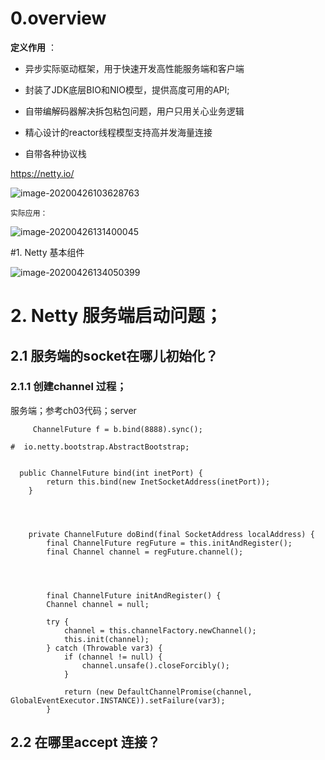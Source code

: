 # 0.overview

**定义作用** ：

- 异步实际驱动框架，用于快速开发高性能服务端和客户端

- 封装了JDK底层BIO和NIO模型，提供高度可用的API;
- 自带编解码器解决拆包粘包问题，用户只用关心业务逻辑
- 精心设计的reactor线程模型支持高并发海量连接
- 自带各种协议栈

https://netty.io/



![image-20200426103628763](http://q8xc9za4f.bkt.clouddn.com/cloudflare/image-20200426103628763.png)

    实际应用：

![image-20200426131400045](http://q8xc9za4f.bkt.clouddn.com/cloudflare/image-20200426131400045.png)



#1. Netty 基本组件



![image-20200426134050399](http://q8xc9za4f.bkt.clouddn.com/cloudflare/image-20200426134050399.png)

# 2. Netty 服务端启动问题；

## 2.1 服务端的socket在哪儿初始化？

### 2.1.1 创建channel 过程；

服务端；参考ch03代码；server

```
     ChannelFuture f = b.bind(8888).sync();
```

```
#  io.netty.bootstrap.AbstractBootstrap;  


  public ChannelFuture bind(int inetPort) {
        return this.bind(new InetSocketAddress(inetPort));
    }
    
    
    
    
    private ChannelFuture doBind(final SocketAddress localAddress) {
        final ChannelFuture regFuture = this.initAndRegister();
        final Channel channel = regFuture.channel();
        
        
        
        
        final ChannelFuture initAndRegister() {
        Channel channel = null;

        try {
            channel = this.channelFactory.newChannel();
            this.init(channel);
        } catch (Throwable var3) {
            if (channel != null) {
                channel.unsafe().closeForcibly();
            }

            return (new DefaultChannelPromise(channel, GlobalEventExecutor.INSTANCE)).setFailure(var3);
        }
```



## 2.2 在哪里accept 连接？

